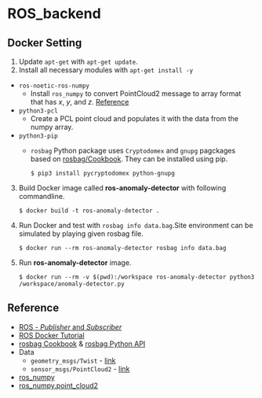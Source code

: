 # ROS_backend
## Docker Setting
1. Update `apt-get` with `apt-get update`.
2. Install all necessary modules with `apt-get install -y`
  - `ros-noetic-ros-numpy`
    - Install `ros_numpy` to convert PointCloud2 message to array format that has $x$, $y$, and $z$. [Reference](https://answers.ros.org/question/270439/ros_numpy-package/)
  - `python3-pcl`
    - Create a PCL point cloud and populates it with the data from the numpy array.
  - `python3-pip`
    - `rosbag` Python package uses `Cryptodomex` and `gnupg` pagckages based on [rosbag/Cookbook](http://wiki.ros.org/rosbag/Cookbook). They can be installed using pip. 
    
      `$ pip3 install pycryptodomex python-gnupg`
    
3. Build Docker image called **ros-anomaly-detector** with following commandline.

    `$ docker build -t ros-anomaly-detector .`
  
4. Run Docker and test with `rosbag info data.bag`.Site environment can be simulated by playing given rosbag file.
  
    `$ docker run --rm ros-anomaly-detector rosbag info data.bag`
  
5. Run **ros-anomaly-detector** image.

    `$ docker run --rm -v $(pwd):/workspace ros-anomaly-detector python3 /workspace/anomaly-detector.py`

  
## Reference
- [ROS - *Publisher* and *Subscriber*](https://medium.com/swlh/part-3-create-your-first-ros-publisher-and-subscriber-nodes-2e833dea7598#:~:text=A%20ROS%20Node%20can%20be,is%20published%20to%20the%20Topic)
- [ROS Docker Tutorial](http://wiki.ros.org/docker/Tutorials/Docker)
- [rosbag Cookbook](http://wiki.ros.org/rosbag/Cookbook) & [rosbag Python API](https://wiki.ros.org/rosbag/Code%20API#py_api)
- Data
  - `geometry_msgs/Twist` - [link](http://docs.ros.org/en/api/geometry_msgs/html/msg/Twist.html)
  - `sensor_msgs/PointCloud2` - [link](http://docs.ros.org/en/melodic/api/sensor_msgs/html/msg/PointCloud2.html)
- [ros_numpy](http://docs.ros.org/en/noetic/api/ros_numpy/html/namespaceros__numpy.html)
- [ros_numpy.point_cloud2](http://docs.ros.org/en/noetic/api/ros_numpy/html/namespaceros__numpy_1_1point__cloud2.html#a6c94da026739ddec4e093ef792bdcc9a)
